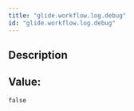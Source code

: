```yaml
---
title: "glide.workflow.log.debug"
id: "glide.workflow.log.debug"
---
```

## Description



## Value: 
```
false
```